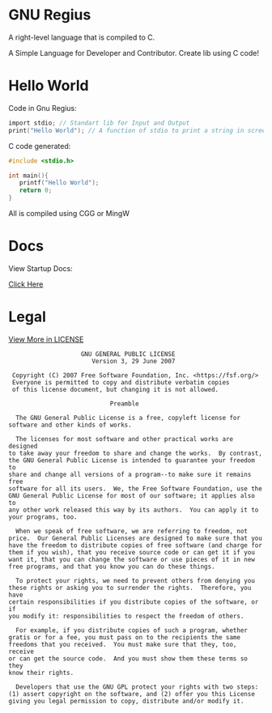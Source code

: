 # GNU Regius
 A right-level language that is compiled to C.

 A Simple Language for Developer and Contributor. Create lib using C code!

# Hello World
 Code in Gnu Regius:
 ```c
import stdio; // Standart lib for Input and Output
print("Hello World"); // A function of stdio to print a string in screen
 ```
 
 C code generated:
 ```c
#include <stdio.h>

int main(){
    printf("Hello World");
    return 0;
}
 ```

 All is compiled using CGG or MingW

# Docs

 View Startup Docs:

 [Click Here](docs/startup.md)

 <!-- 
 View STD Lib's Docs:
 
 [Click Here](docs/hight-level.md)

 View Lib Development Docs:
 
 [Click Here](docs/hight-level.md)
 -->

# Legal
 [View More in LICENSE](LICENSE)

```
                    GNU GENERAL PUBLIC LICENSE
                       Version 3, 29 June 2007

 Copyright (C) 2007 Free Software Foundation, Inc. <https://fsf.org/>
 Everyone is permitted to copy and distribute verbatim copies
 of this license document, but changing it is not allowed.

                            Preamble

  The GNU General Public License is a free, copyleft license for
software and other kinds of works.

  The licenses for most software and other practical works are designed
to take away your freedom to share and change the works.  By contrast,
the GNU General Public License is intended to guarantee your freedom to
share and change all versions of a program--to make sure it remains free
software for all its users.  We, the Free Software Foundation, use the
GNU General Public License for most of our software; it applies also to
any other work released this way by its authors.  You can apply it to
your programs, too.

  When we speak of free software, we are referring to freedom, not
price.  Our General Public Licenses are designed to make sure that you
have the freedom to distribute copies of free software (and charge for
them if you wish), that you receive source code or can get it if you
want it, that you can change the software or use pieces of it in new
free programs, and that you know you can do these things.

  To protect your rights, we need to prevent others from denying you
these rights or asking you to surrender the rights.  Therefore, you have
certain responsibilities if you distribute copies of the software, or if
you modify it: responsibilities to respect the freedom of others.

  For example, if you distribute copies of such a program, whether
gratis or for a fee, you must pass on to the recipients the same
freedoms that you received.  You must make sure that they, too, receive
or can get the source code.  And you must show them these terms so they
know their rights.

  Developers that use the GNU GPL protect your rights with two steps:
(1) assert copyright on the software, and (2) offer you this License
giving you legal permission to copy, distribute and/or modify it.
```

